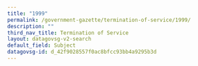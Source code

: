 ```yaml
---
title: "1999"
permalink: /government-gazette/termination-of-service/1999/
description: ""
third_nav_title: Termination of Service
layout: datagovsg-v2-search
default_field: Subject
datagovsg-id: d_42f9028557f0ac8bfcc93bb4a9295b3d
---
```

